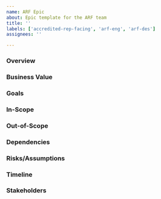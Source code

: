 ```yaml
---
name: ARF Epic
about: Epic template for the ARF team
title: ''
labels: ['accredited-rep-facing', 'arf-eng', 'arf-des']
assignees: ''

---
```


### Overview
<!-- Brief description of the epic's purpose and scope -->

### Business Value
<!-- Explanation of the value this epic brings to the business or project -->

### Goals
<!-- Key goals and objectives this epic aims to achieve -->

### In-Scope
<!-- List of features, user stories, or tasks that are included in this epic -->

### Out-of-Scope
<!-- Clarification of what is not included in this epic -->

### Dependencies
<!-- Any dependencies or prerequisites for this epic -->

### Risks/Assumptions
<!-- Potential risks or assumptions associated with this epic -->

### Timeline
<!-- Proposed timeline or milestones for the epic -->

### Stakeholders
<!-- List of stakeholders involved or impacted by this epic -->
